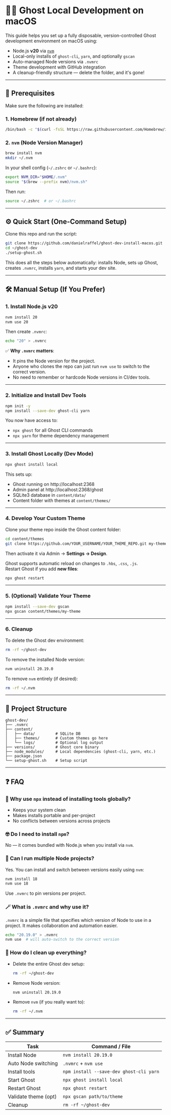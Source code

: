 # 🧑‍💻 Ghost Local Development on macOS

This guide helps you set up a fully disposable, version-controlled Ghost development environment on macOS using:

- Node.js **v20** via [`nvm`](https://github.com/nvm-sh/nvm)
- Local-only installs of `ghost-cli`, `yarn`, and optionally `gscan`
- Auto-managed Node versions via `.nvmrc`
- Theme development with GitHub integration
- A cleanup-friendly structure — delete the folder, and it's gone!

---

## 🧰 Prerequisites

Make sure the following are installed:

### 1. Homebrew (if not already)

```bash
/bin/bash -c "$(curl -fsSL https://raw.githubusercontent.com/Homebrew/install/HEAD/install.sh)"
```

### 2. `nvm` (Node Version Manager)

```bash
brew install nvm
mkdir ~/.nvm
```

In your shell config (`~/.zshrc` or `~/.bashrc`):

```bash
export NVM_DIR="$HOME/.nvm"
source "$(brew --prefix nvm)/nvm.sh"
```

Then run:

```bash
source ~/.zshrc  # or ~/.bashrc
```

---

## ⚙️ Quick Start (One-Command Setup)

Clone this repo and run the script:

```bash
git clone https://github.com/danielraffel/ghost-dev-install-macos.git
cd ~/ghost-dev
./setup-ghost.sh
```

This does all the steps below automatically: installs Node, sets up Ghost, creates `.nvmrc`, installs `yarn`, and starts your dev site.

---

## 🛠 Manual Setup (If You Prefer)

### 1. Install Node.js v20

```bash
nvm install 20
nvm use 20
```

Then create `.nvmrc`:

```bash
echo "20" > .nvmrc
```

✅ **Why `.nvmrc` matters**:
- It pins the Node version for the project.
- Anyone who clones the repo can just run `nvm use` to switch to the correct version.
- No need to remember or hardcode Node versions in CI/dev tools.

---

### 2. Initialize and Install Dev Tools

```bash
npm init -y
npm install --save-dev ghost-cli yarn
```

You now have access to:

- `npx ghost` for all Ghost CLI commands
- `npx yarn` for theme dependency management

---

### 3. Install Ghost Locally (Dev Mode)

```bash
npx ghost install local
```

This sets up:
- Ghost running on http://localhost:2368
- Admin panel at http://localhost:2368/ghost
- SQLite3 database in `content/data/`
- Content folder with themes at `content/themes/`

---

### 4. Develop Your Custom Theme

Clone your theme repo inside the Ghost content folder:

```bash
cd content/themes
git clone https://github.com/YOUR_USERNAME/YOUR_THEME_REPO.git my-theme
```

Then activate it via Admin → **Settings → Design**.

Ghost supports automatic reload on changes to `.hbs`, `.css`, `.js`.  
Restart Ghost if you add **new files**:

```bash
npx ghost restart
```

---

### 5. (Optional) Validate Your Theme

```bash
npm install --save-dev gscan
npx gscan content/themes/my-theme
```

---

### 6. Cleanup

To delete the Ghost dev environment:

```bash
rm -rf ~/ghost-dev
```

To remove the installed Node version:

```bash
nvm uninstall 20.19.0
```

To remove `nvm` entirely (if desired):

```bash
rm -rf ~/.nvm
```

---

## 📂 Project Structure

```
ghost-dev/
├── .nvmrc
├── content/
│   ├── data/         # SQLite DB
│   ├── themes/       # Custom themes go here
│   └── logs/         # Optional log output
├── versions/         # Ghost core binary
├── node_modules/     # Local dependencies (ghost-cli, yarn, etc.)
├── package.json
└── setup-ghost.sh    # Setup script
```

---

## ❓ FAQ

### 🤔 Why use `npx` instead of installing tools globally?

- Keeps your system clean
- Makes installs portable and per-project
- No conflicts between versions across projects

### 🤓 Do I need to install `npm`?

No — it comes bundled with Node.js when you install via `nvm`.

### 🧩 Can I run multiple Node projects?

Yes. You can install and switch between versions easily using `nvm`:

```bash
nvm install 18
nvm use 18
```

Use `.nvmrc` to pin versions per project.

### 🪄 What is `.nvmrc` and why use it?

`.nvmrc` is a simple file that specifies which version of Node to use in a project. It makes collaboration and automation easier.

```bash
echo "20.19.0" > .nvmrc
nvm use  # will auto-switch to the correct version
```

### 🧽 How do I clean up everything?

- Delete the entire Ghost dev setup:
  ```bash
  rm -rf ~/ghost-dev
  ```
- Remove Node version:
  ```bash
  nvm uninstall 20.19.0
  ```
- Remove `nvm` (if you really want to):
  ```bash
  rm -rf ~/.nvm
  ```

---

## ✅ Summary

| Task                    | Command / File                      |
|-------------------------|-------------------------------------|
| Install Node            | `nvm install 20.19.0`               |
| Auto Node switching     | `.nvmrc` + `nvm use`                |
| Install tools           | `npm install --save-dev ghost-cli yarn` |
| Start Ghost             | `npx ghost install local`           |
| Restart Ghost           | `npx ghost restart`                 |
| Validate theme (opt)    | `npx gscan path/to/theme`           |
| Cleanup                 | `rm -rf ~/ghost-dev`                |
